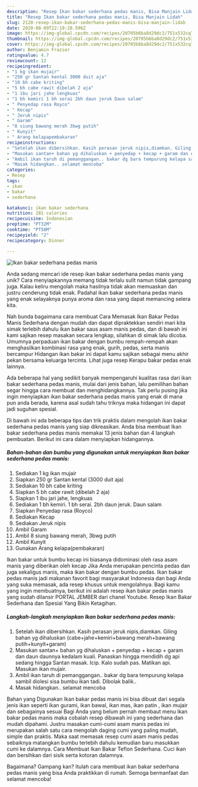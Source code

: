```yaml
---
description: "Resep Ikan bakar sederhana pedas manis, Bisa Manjain Lidah"
title: "Resep Ikan bakar sederhana pedas manis, Bisa Manjain Lidah"
slug: 2128-resep-ikan-bakar-sederhana-pedas-manis-bisa-manjain-lidah
date: 2020-08-09T22:19:28.596Z
image: https://img-global.cpcdn.com/recipes/20705b6ba8d29dc2/751x532cq70/ikan-bakar-sederhana-pedas-manis-foto-resep-utama.jpg
thumbnail: https://img-global.cpcdn.com/recipes/20705b6ba8d29dc2/751x532cq70/ikan-bakar-sederhana-pedas-manis-foto-resep-utama.jpg
cover: https://img-global.cpcdn.com/recipes/20705b6ba8d29dc2/751x532cq70/ikan-bakar-sederhana-pedas-manis-foto-resep-utama.jpg
author: Benjamin Frazier
ratingvalue: 4.7
reviewcount: 12
recipeingredient:
- "1 kg ikan mujair"
- "250 gr Santan kental 3000 duit aja"
- "10 bh cabe kriting"
- "5 bh cabe rawit dibelah 2 aja"
- "1 ibu jari jahe lengkuas"
- "1 bh kemiri 1 bh serai 2bh daun jeruk Daun salam"
- " Penyedap rasa Royco"
- " Kecap"
- " Jeruk nipis"
- " Garam"
- "8 siung bawang merah 3bwg putih"
- " Kunyit"
- " Arang kelapapembakaran"
recipeinstructions:
- "Setelah ikan dibersihkan. Kasih perasan jeruk nipis,diamkan. Giling bahan yg dihaluskan (cabe+jahe+kemiri+bawang merah+bawang putih+kunyit+garam)"
- "Masukan santan+ bahan yg dihaluskan + penyedap + kecap + garam dan daun daunnya kedalam kuali. Panaskan hingga mendidih dg api sedang hingga Santan masak. Icip. Kalo sudah pas. Matikan api. Masukan ikan mujair."
- "Ambil ikan taruh di pemanggangan.. bakar dg bara tempurung kelapa sambil diolesi sisa bumbu ikan tadi. Dibolak balik.."
- "Masak hidangkan.. selamat mencoba"
categories:
- Resep
tags:
- ikan
- bakar
- sederhana

katakunci: ikan bakar sederhana 
nutrition: 281 calories
recipecuisine: Indonesian
preptime: "PT32M"
cooktime: "PT58M"
recipeyield: "2"
recipecategory: Dinner

---
```



![Ikan bakar sederhana pedas manis](https://img-global.cpcdn.com/recipes/20705b6ba8d29dc2/751x532cq70/ikan-bakar-sederhana-pedas-manis-foto-resep-utama.jpg)

Anda sedang mencari ide resep ikan bakar sederhana pedas manis yang unik? Cara menyiapkannya memang tidak terlalu sulit namun tidak gampang juga. Kalau keliru mengolah maka hasilnya tidak akan memuaskan dan justru cenderung tidak enak. Padahal ikan bakar sederhana pedas manis yang enak selayaknya punya aroma dan rasa yang dapat memancing selera kita.

Nah bunda bagaimana cara membuat Cara Memasak Ikan Bakar Pedas Manis Sederhana dengan mudah dan dapat dipraktekkan sendiri mari kita simak terlebih dahulu ikan bakar saus asam manis pedas, dan di bawah ini kami sajikan resep masakan secara lengkap, silahkan di simak lalu dicoba. Umumnya perpaduan ikan bakar dengan bumbu rempah-rempah akan menghasilkan kombinasi rasa yang enak, gurih, pedas, serta manis bercampur Hidangan ikan bakar ini dapat kamu sajikan sebagai menu akhir pekan bersama keluarga tercinta. Lihat juga resep Kerapu bakar pedas enak lainnya.

Ada beberapa hal yang sedikit banyak mempengaruhi kualitas rasa dari ikan bakar sederhana pedas manis, mulai dari jenis bahan, lalu pemilihan bahan segar hingga cara membuat dan menghidangkannya. Tak perlu pusing jika ingin menyiapkan ikan bakar sederhana pedas manis yang enak di mana pun anda berada, karena asal sudah tahu triknya maka hidangan ini dapat jadi suguhan spesial.


Di bawah ini ada beberapa tips dan trik praktis dalam mengolah ikan bakar sederhana pedas manis yang siap dikreasikan. Anda bisa membuat Ikan bakar sederhana pedas manis memakai 13 jenis bahan dan 4 langkah pembuatan. Berikut ini cara dalam menyiapkan hidangannya.

<!--inarticleads1-->

##### Bahan-bahan dan bumbu yang digunakan untuk menyiapkan Ikan bakar sederhana pedas manis:

1. Sediakan 1 kg ikan mujair
1. Siapkan 250 gr Santan kental (3000 duit aja)
1. Sediakan 10 bh cabe kriting
1. Siapkan 5 bh cabe rawit (dibelah 2 aja)
1. Siapkan 1 ibu jari jahe, lengkuas
1. Sediakan 1 bh kemiri. 1 bh serai. 2bh daun jeruk. Daun salam
1. Siapkan  Penyedap rasa (Royco)
1. Sediakan  Kecap
1. Sediakan  Jeruk nipis
1. Ambil  Garam
1. Ambil 8 siung bawang merah, 3bwg putih
1. Ambil  Kunyit
1. Gunakan  Arang kelapa(pembakaran)


Ikan bakar untuk bumbu kecap ini biasanya didominasi oleh rasa asam manis yang diberikan oleh kecap Jika Anda merupakan pencinta pedas dan juga sekaligus manis, maka ikan bakar dengan bumbu pedas. Ikan bakar pedas manis jadi makanan favorit bagi masyarakat Indonesia dan bagi Anda yang suka memasak, ada resep khusus untuk mengolahnya. Bagi kamu yang ingin membuatnya, berikut ini adalah resep ikan bakar pedas manis yang sudah dilansir PORTAL JEMBER dari chanel Youtube. Resep Ikan Bakar Sederhana dan Spesial Yang Bikin Ketagihan. 

<!--inarticleads2-->

##### Langkah-langkah menyiapkan Ikan bakar sederhana pedas manis:

1. Setelah ikan dibersihkan. Kasih perasan jeruk nipis,diamkan. Giling bahan yg dihaluskan (cabe+jahe+kemiri+bawang merah+bawang putih+kunyit+garam)
1. Masukan santan+ bahan yg dihaluskan + penyedap + kecap + garam dan daun daunnya kedalam kuali. Panaskan hingga mendidih dg api sedang hingga Santan masak. Icip. Kalo sudah pas. Matikan api. Masukan ikan mujair.
1. Ambil ikan taruh di pemanggangan.. bakar dg bara tempurung kelapa sambil diolesi sisa bumbu ikan tadi. Dibolak balik..
1. Masak hidangkan.. selamat mencoba


Bahan yang Digunakan Ikan bakar pedas manis ini bisa dibuat dari segala jenis ikan seperti ikan gurami, ikan bawal, ikan mas, ikan patin , ikan mujair dan sebagainya sesuai Bagi Anda yang belum pernah membaut menu ikan bakar pedas manis maka cobalah resep dibawah ini yang sederhana dan mudah dipahami. Justru masakan cumi-cumi asam manis pedas ini merupakan salah satu cara mengolah daging cumi yang paling mudah, simple dan praktis. Maka saat memasak resep cumi asam manis pedas sebaiknya matangkan bumbu terlebih dahulu kemudian baru masukkan cumi ke dalamnya. Cara Membuat Ikan Bakar Teflon Sederhana. Cuci ikan dan bersihkan dari sisik serta kotoran dalamnya. 

Bagaimana? Gampang kan? Itulah cara membuat ikan bakar sederhana pedas manis yang bisa Anda praktikkan di rumah. Semoga bermanfaat dan selamat mencoba!
